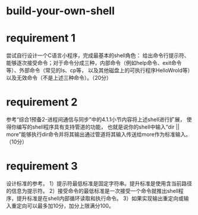 # build-your-own-shell

# requirement 1
尝试自行设计一个C语言小程序，完成最基本的shell角色：
给出命令行提示符、能够逐次接受命令；对于命令分成三种，内部命令（例如help命令、exit命令等）、外部命令（常见的ls、cp等，
以及其他磁盘上的可执行程序HelloWrold等）以及无效命令（不是上述三种命令）。（20分）

# requirement 2
参考“综合1预备2-进程间通信与同步”中的4.1.1小节内容将上述shell进行扩展，
使得你编写的shell程序具有支持管道的功能，
也就是说你的shell中输入“dir || more”能够执行dir命令并将其输出通过管道将其输入传送给more作为标准输入。（10分）

# requirement 3
设计标准的参考。
1）提示符最低标准是固定字符串。提升标准是使用含当前路径的信息为提示符。
2）接受命令的最低标准是一次接受一个命令就推出shell程序，提升标准是在shell内部循环读取和执行命令。
3）如果实现输出重定向或输入重定向可以最多加10分，加分上限满分100。
